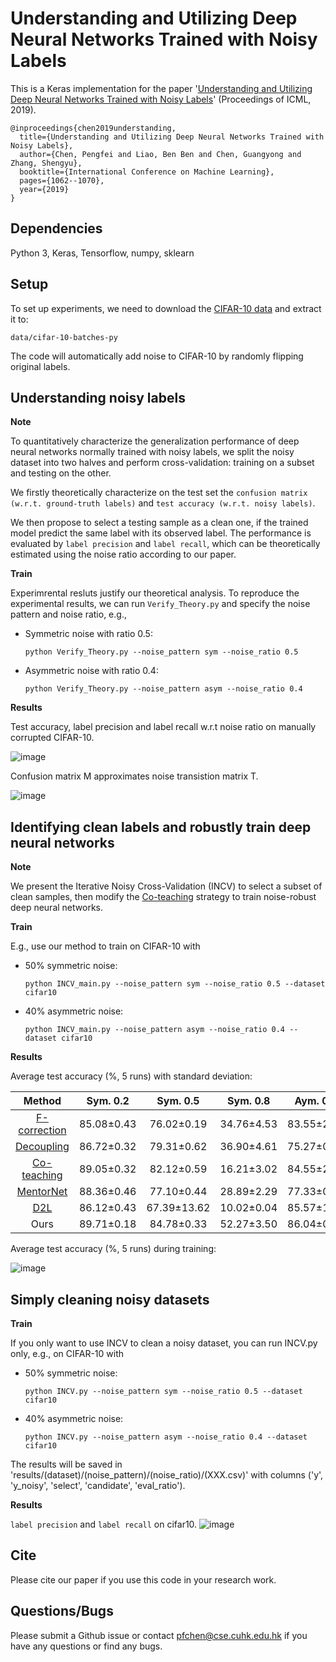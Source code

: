 # Understanding and Utilizing Deep Neural Networks Trained with Noisy Labels
This is a Keras implementation for the paper '[Understanding and Utilizing Deep Neural Networks Trained with Noisy Labels](http://proceedings.mlr.press/v97/chen19g.html)' (Proceedings of ICML, 2019).


```
@inproceedings{chen2019understanding,
  title={Understanding and Utilizing Deep Neural Networks Trained with Noisy Labels},
  author={Chen, Pengfei and Liao, Ben Ben and Chen, Guangyong and Zhang, Shengyu},
  booktitle={International Conference on Machine Learning},
  pages={1062--1070},
  year={2019}
}
```

## Dependencies
Python 3, Keras, Tensorflow, numpy, sklearn

## Setup
To set up experiments, we need to download the [CIFAR-10 data](https://www.cs.toronto.edu/~kriz/cifar-10-python.tar.gz) and extract it to:

```
data/cifar-10-batches-py
```
The code will automatically add noise to CIFAR-10 by randomly flipping original labels.

## Understanding noisy labels
**Note**

To quantitatively characterize the generalization performance of deep neural networks normally trained with noisy labels, we split the noisy dataset into two halves and perform cross-validation: training on a subset and testing on the other.

We firstly theoretically characterize on the test set the ```confusion matrix (w.r.t. ground-truth labels)``` and ```test accuracy (w.r.t. noisy labels)```.

We then propose to select a testing sample as a clean one, if the trained model predict the same label with its observed label. The performance is evaluated by ```label precision``` and ```label recall```, which can be theoretically estimated using the noise ratio according to our paper.

**Train**

Experimrental resluts justify our theoretical analysis. To reproduce the experimental results, we can run ```Verify_Theory.py``` and specify the noise pattern and noise ratio, e.g., 

* Symmetric noise with ratio 0.5:

  ```python Verify_Theory.py --noise_pattern sym --noise_ratio 0.5```
  
* Asymmetric noise with ratio 0.4:

  ```python Verify_Theory.py --noise_pattern asym --noise_ratio 0.4``` 

**Results**

Test accuracy, label precision and label recall w.r.t noise ratio on manually corrupted CIFAR-10. 

![image](https://github.com/chenpf1025/noisy_label_understanding_utilizing/blob/master/results/LPLR.png)

Confusion matrix M approximates noise transistion matrix T.

![image](https://github.com/chenpf1025/noisy_label_understanding_utilizing/blob/master/results/Confusion.png)

## Identifying clean labels and robustly train deep neural networks
**Note**

We present the Iterative Noisy Cross-Validation (INCV) to select a subset of clean samples, then modify the [Co-teaching](https://arxiv.org/abs/1804.06872) strategy to train noise-robust deep neural networks. 

**Train**

E.g., use our method to train on CIFAR-10 with

* 50% symmetric noise:

  ```python INCV_main.py --noise_pattern sym --noise_ratio 0.5 --dataset cifar10```
  
* 40% asymmetric noise:

  ```python INCV_main.py --noise_pattern asym --noise_ratio 0.4 --dataset cifar10```

**Results**

Average test accuracy (%, 5 runs) with standard deviation:

|    Method    |  Sym. 0.2  |   Sym. 0.5  |  Sym. 0.8  |  Aym. 0.4  |
|:------------:|:----------:|:-----------:|:----------:|:----------:|
| [F-correction](https://arxiv.org/abs/1609.03683) | 85.08±0.43 |  76.02±0.19 | 34.76±4.53 | 83.55±2.15 |
|  [Decoupling](https://arxiv.org/abs/1706.02613)  | 86.72±0.32 |  79.31±0.62 | 36.90±4.61 | 75.27±0.83 |
|  [Co-teaching](https://arxiv.org/abs/1804.06872) | 89.05±0.32 |  82.12±0.59 | 16.21±3.02 | 84.55±2.81 |
|   [MentorNet](https://arxiv.org/abs/1712.05055)  | 88.36±0.46 |  77.10±0.44 | 28.89±2.29 | 77.33±0.79 |
|      [D2L](https://arxiv.org/abs/1806.02612)     | 86.12±0.43 | 67.39±13.62 | 10.02±0.04 | 85.57±1.21 |
|     Ours     | 89.71±0.18 |  84.78±0.33 | 52.27±3.50 | 86.04±0.54 |

Average test accuracy (%, 5 runs) during training:

![image](https://github.com/chenpf1025/noisy_label_understanding_utilizing/blob/master/results/TestAcc.png)

## Simply cleaning noisy datasets
**Train**

If you only want to use INCV to clean a noisy dataset, you can run INCV.py only, e.g., on CIFAR-10 with

* 50% symmetric noise:

  ```python INCV.py --noise_pattern sym --noise_ratio 0.5 --dataset cifar10```
  
* 40% asymmetric noise:

  ```python INCV.py --noise_pattern asym --noise_ratio 0.4 --dataset cifar10```
  
The results will be saved in 'results/(dataset)/(noise_pattern)/(noise_ratio)/(XXX.csv)' with columns ('y', 'y_noisy', 'select', 'candidate', 'eval_ratio').

**Results**

```label precision``` and ```label recall``` on cifar10.
![image](https://github.com/chenpf1025/noisy_label_understanding_utilizing/blob/master/results/INCV.png)

## Cite
Please cite our paper if you use this code in your research work.

## Questions/Bugs
Please submit a Github issue or contact pfchen@cse.cuhk.edu.hk if you have any questions or find any bugs.
